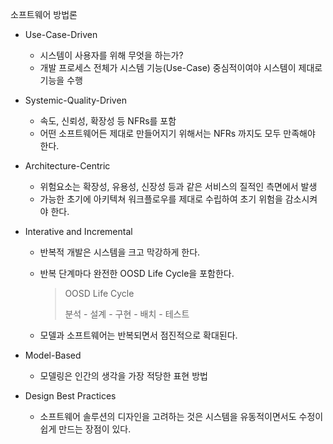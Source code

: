 소프트웨어 방법론

+ Use-Case-Driven

  + 시스템이 사용자를 위해 무엇을 하는가?
  + 개발 프로세스 전체가 시스템 기능(Use-Case) 중심적이여야 시스템이 제대로 기능을 수행

+ Systemic-Quality-Driven

  + 속도, 신뢰성, 확장성 등 NFRs를 포함
  + 어떤 소프트웨어든 제대로 만들어지기 위해서는 NFRs 까지도 모두 만족해야 한다.

+ Architecture-Centric

  + 위험요소는 확장성, 유용성, 신장성 등과 같은 서비스의 질적인 측면에서 발생
  + 가능한 초기에 아키텍쳐 워크플로우를 제대로 수립하여 초기 위험을 감소시켜야 한다.

+ Interative and Incremental

  + 반복적 개발은 시스템을 크고 막강하게 한다.

  + 반복 단계마다 완전한 OOSD Life Cycle을 포함한다.

    > OOSD Life Cycle
    >
    > 분석 - 설계 - 구현 - 배치 - 테스트

  + 모델과 소프트웨어는 반복되면서 점진적으로 확대된다.

+ Model-Based

  + 모델링은 인간의 생각을 가장 적당한 표현 방법

+ Design Best Practices

  + 소프트웨어 솔루션의 디자인을 고려하는 것은 시스템을 유동적이면서도 수정이 쉽게 만드는 장점이 있다.